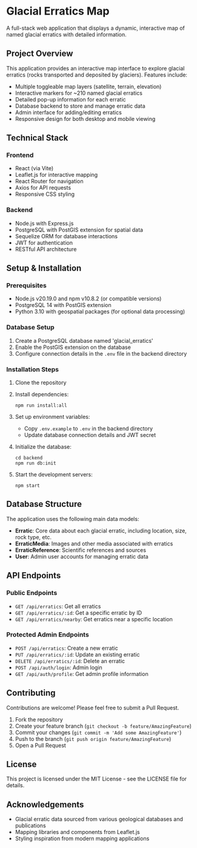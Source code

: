 # Glacial Erratics Map

A full-stack web application that displays a dynamic, interactive map of named glacial erratics with detailed information.

## Project Overview

This application provides an interactive map interface to explore glacial erratics (rocks transported and deposited by glaciers). Features include:

- Multiple toggleable map layers (satellite, terrain, elevation)
- Interactive markers for ~210 named glacial erratics
- Detailed pop-up information for each erratic
- Database backend to store and manage erratic data
- Admin interface for adding/editing erratics
- Responsive design for both desktop and mobile viewing

## Technical Stack

### Frontend
- React (via Vite)
- Leaflet.js for interactive mapping
- React Router for navigation
- Axios for API requests
- Responsive CSS styling

### Backend
- Node.js with Express.js
- PostgreSQL with PostGIS extension for spatial data
- Sequelize ORM for database interactions
- JWT for authentication
- RESTful API architecture

## Setup & Installation

### Prerequisites
- Node.js v20.19.0 and npm v10.8.2 (or compatible versions)
- PostgreSQL 14 with PostGIS extension
- Python 3.10 with geospatial packages (for optional data processing)

### Database Setup
1. Create a PostgreSQL database named 'glacial_erratics'
2. Enable the PostGIS extension on the database
3. Configure connection details in the `.env` file in the backend directory

### Installation Steps
1. Clone the repository
2. Install dependencies:
   ```
   npm run install:all
   ```
3. Set up environment variables:
   - Copy `.env.example` to `.env` in the backend directory
   - Update database connection details and JWT secret

4. Initialize the database:
   ```
   cd backend
   npm run db:init
   ```

5. Start the development servers:
   ```
   npm start
   ```

## Database Structure

The application uses the following main data models:

- **Erratic**: Core data about each glacial erratic, including location, size, rock type, etc.
- **ErraticMedia**: Images and other media associated with erratics
- **ErraticReference**: Scientific references and sources
- **User**: Admin user accounts for managing erratic data

## API Endpoints

### Public Endpoints
- `GET /api/erratics`: Get all erratics
- `GET /api/erratics/:id`: Get a specific erratic by ID
- `GET /api/erratics/nearby`: Get erratics near a specific location

### Protected Admin Endpoints
- `POST /api/erratics`: Create a new erratic
- `PUT /api/erratics/:id`: Update an existing erratic
- `DELETE /api/erratics/:id`: Delete an erratic
- `POST /api/auth/login`: Admin login
- `GET /api/auth/profile`: Get admin profile information

## Contributing

Contributions are welcome! Please feel free to submit a Pull Request.

1. Fork the repository
2. Create your feature branch (`git checkout -b feature/AmazingFeature`)
3. Commit your changes (`git commit -m 'Add some AmazingFeature'`)
4. Push to the branch (`git push origin feature/AmazingFeature`)
5. Open a Pull Request

## License

This project is licensed under the MIT License - see the LICENSE file for details.

## Acknowledgements

- Glacial erratic data sourced from various geological databases and publications
- Mapping libraries and components from Leaflet.js
- Styling inspiration from modern mapping applications